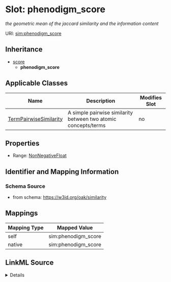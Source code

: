 

# Slot: phenodigm_score


_the geometric mean of the jaccard similarity and the information content_





URI: [sim:phenodigm_score](https://w3id.org/linkml/similarity/phenodigm_score)




## Inheritance

* [score](score.md)
    * **phenodigm_score**






## Applicable Classes

| Name | Description | Modifies Slot |
| --- | --- | --- |
| [TermPairwiseSimilarity](TermPairwiseSimilarity.md) | A simple pairwise similarity between two atomic concepts/terms |  no  |







## Properties

* Range: [NonNegativeFloat](NonNegativeFloat.md)





## Identifier and Mapping Information







### Schema Source


* from schema: https://w3id.org/oak/similarity




## Mappings

| Mapping Type | Mapped Value |
| ---  | ---  |
| self | sim:phenodigm_score |
| native | sim:phenodigm_score |




## LinkML Source

<details>
```yaml
name: phenodigm_score
description: the geometric mean of the jaccard similarity and the information content
from_schema: https://w3id.org/oak/similarity
rank: 1000
is_a: score
alias: phenodigm_score
domain_of:
- TermPairwiseSimilarity
range: NonNegativeFloat
equals_expression: sqrt({jaccard_similarity} * {information_content})

```
</details>